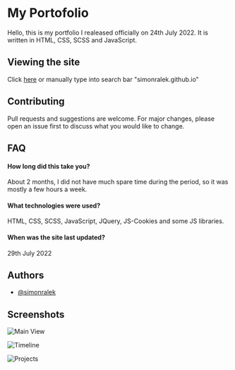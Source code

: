 # My Portofolio

Hello, this is my portfolio I realeased officially on 24th July 2022. It is written in HTML, CSS, SCSS and JavaScript.

## Viewing the site

Click [here](https://simonralek.github.io/) or manually type into search bar "simonralek.github.io"



## Contributing
Pull requests and suggestions are welcome. For major changes, please open an issue first to discuss what you would like to change.

## FAQ

#### How long did this take you?

About 2 months, I did not have much spare time during the period, so it was mostly a few hours a week.

#### What technologies were used?

HTML, CSS, SCSS, JavaScript, JQuery, JS-Cookies and some JS libraries.

#### When was the site last updated?

29th July 2022

## Authors

- [@simonralek](https://www.github.com/simonralek)

## Screenshots

![Main View](https://i.ibb.co/hLkCkXQ/Fire-Shot-Capture-004-Simon-Ralek-simonralek-github-io.png)

![Timeline](https://i.ibb.co/fX3Tsmx/s.png)

![Projects](https://i.ibb.co/x3nYypZ/projects.png)

